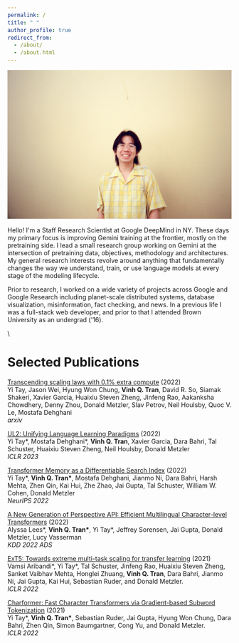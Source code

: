 ```yaml
---
permalink: /
title: " "
author_profile: true
redirect_from: 
  - /about/
  - /about.html
---
```


![image](images/vinh-portugal.jpeg)

Hello! I'm a Staff Research Scientist at Google DeepMind in NY. These days my primary focus is improving Gemini training at the frontier, mostly on the pretraining side. I lead a small research group working on Gemini at the intersection of pretraining data, objectives, methodology and architectures. My general research interests revolve around anything that fundamentally changes the way we understand, train, or use language models at every stage of the modeling lifecycle.

Prior to research, I worked on a wide variety of projects across Google and Google Research including planet-scale distributed systems, database visualization, misinformation, fact checking, and news. In a previous life I was a full-stack web developer, and prior to that I attended Brown University as an undergrad ('16).

  \

Selected Publications
============
[Transcending scaling laws with 0.1% extra compute](https://arxiv.org/abs/2210.11399) (2022) \
Yi Tay, Jason Wei, Hyung Won Chung, **Vinh Q. Tran**, David R. So, Siamak Shakeri, Xavier Garcia, Huaixiu Steven Zheng, Jinfeng Rao, Aakanksha Chowdhery, Denny Zhou, Donald Metzler, Slav Petrov, Neil Houlsby, Quoc V. Le, Mostafa Dehghani \
*arxiv*

[UL2: Unifying Language Learning Paradigms](https://arxiv.org/pdf/2205.05131.pdf) (2022) \
Yi Tay\*, Mostafa Dehghani\*, **Vinh Q. Tran**, Xavier Garcia, Dara Bahri, Tal Schuster, Huaixiu Steven Zheng, Neil Houlsby, Donald Metzler \
*ICLR 2023*

[Transformer Memory as a Differentiable Search Index](https://arxiv.org/abs/2202.06991) (2022) \
Yi Tay\*, **Vinh Q. Tran\***, Mostafa Dehghani, Jianmo Ni, Dara Bahri, Harsh Mehta, Zhen Qin, Kai Hui, Zhe Zhao, Jai Gupta, Tal Schuster, William W. Cohen, Donald Metzler \
*NeurIPS 2022*

[A New Generation of Perspective API: Efficient Multilingual Character-level Transformers](https://arxiv.org/abs/2202.11176) (2022) \
Alyssa Lees\*, **Vinh Q. Tran\***, Yi Tay\*, Jeffrey Sorensen, Jai Gupta, Donald Metzler, Lucy Vasserman \
*KDD 2022 ADS*

[ExT5: Towards extreme multi-task scaling for transfer learning](https://arxiv.org/abs/2111.10952) (2021) \
Vamsi Aribandi\*, Yi Tay\*, Tal Schuster, Jinfeng Rao, Huaixiu Steven Zheng, Sanket Vaibhav Mehta, Honglei Zhuang, **Vinh Q. Tran**, Dara Bahri, Jianmo Ni, Jai Gupta, Kai Hui, Sebastian Ruder, and Donald Metzler. \
*ICLR 2022*

[Charformer: Fast Character Transformers via Gradient-based Subword Tokenization](https://arxiv.org/abs/2106.12672) (2021) \
Yi Tay\*, **Vinh Q. Tran\***, Sebastian Ruder, Jai Gupta, Hyung Won Chung, Dara Bahri, Zhen Qin, Simon Baumgartner, Cong Yu, and Donald Metzler. \
*ICLR 2022*

<!--- 
[AgreeSum: Agreement-oriented multi-document summarization](https://aclanthology.org/2021.findings-acl.299/) (2021) \
Richard Yuanzhe Pang\*, Adam Lelkes\*, **Vinh Q. Tran\***, and Cong Yu. \
*ACL Findings 2021*

[Quiz-Style Question Generation for News Stories](https://arxiv.org/abs/2102.09094) (2021) \
Adam D. Lelkes\*, **Vinh Q. Tran\***, and Cong Yu \
*WWW 2021*

[Making the Case for Query-by-Voice with EchoQuery](https://dl.acm.org/doi/10.1145/2882903.2899394) (2016) \
Gabriel Lyons, **Vinh Q. Tran**, Carsten Binnig, Ugur Cetintemel, and Tim Kraska. \
*SIGMOD'16 Demo* 
-->
